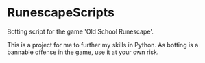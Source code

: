 # RunescapeScripts

Botting script for the game 'Old School Runescape'.

This is a project for me to further my skills in Python. As botting is a bannable offense in the game, use it at your own risk.
